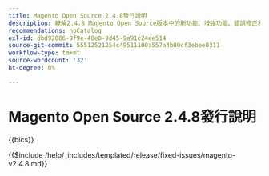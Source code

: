 ```yaml
---
title: Magento Open Source 2.4.8發行說明
description: 瞭解2.4.8 Magento Open Source版本中的新功能、增強功能、錯誤修正和已知問題。
recommendations: noCatalog
exl-id: dbd92086-9f9e-48e0-9d45-9a91c24ee514
source-git-commit: 55512521254c49511100a557a4b00cf3ebee0311
workflow-type: tm+mt
source-wordcount: '32'
ht-degree: 0%

---
```



# Magento Open Source 2.4.8發行說明

{{bics}}

{{$include /help/_includes/templated/release/fixed-issues/magento-v2.4.8.md}}

<!-- Last updated from includes: 2025-07-30 13:13:30 -->
